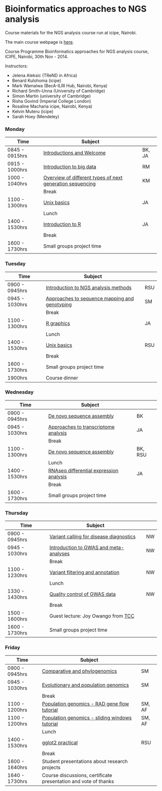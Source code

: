 Bioinformatics approaches to NGS analysis
==================

Course materials for the NGS analysis course run at icipe, Nairobi.

The main course webpage is [here](http://41.57.109.242/zoonotic/Sites/bioinfo/index.html).

Course Programme
Bioinformatics approaches for NGS  analysis course, ICIPE, Nairobi, 30th Nov -  2014.
 
Instructors:  
* Jelena Aleksic (TReND in Africa)
* Benard Kulohoma (icipe)
* Mark Wamalwa (BecA-ILRI Hub, Nairobi, Kenya)
* Richard Smith-Unna (University of Cambridge)
* Simon Martin (university of Cambridge)
* Risha Govind (Imperial College London)
* Rosaline Macharia icipe, Nairobi, Kenya)
* Kelvin Muteru (icipe)
* Sarah Hoey (Mendeley)

### Monday

| Time          | Subject                                           |     |
|---------------|------------------------------------------------|-----|
| 0845 - 0915hrs| [Introductions and Welcome](https://github.com/jelena121/NGS_analysis_icipe/raw/master/day%201/Welcome_note_ICIPE_NGS_course.ppt)                             | BK, JA  |
| 0915 - 1000hrs| [Introduction to big data](https://github.com/jelena121/NGS_analysis_icipe/raw/master/day%201/intro_to_big_data_3o_Nov.pdf) | RM  |
| 1000 - 1040hrs| [Overview of different types of next generation sequencing](https://github.com/jelena121/NGS_analysis_icipe/raw/master/day%201/NGS_Kelvin_26_11_2015.pptx) | KM  |
|               | Break                                          |     |
| 1100 - 1300hrs| [Unix basics]() | JA  |
|               | Lunch                                          |     |
| 1400 - 1530hrs| [Introduction to R](https://github.com/jelena121/NGS_analysis_icipe/raw/master/day%201/R%20introduction%20-%20Jelena%20Aleksic.pdf) | JA  |
|               | Break                                          |     |
| 1600 - 1730hrs| Small groups project time |   |


### Tuesday

| Time          | Subject                                           |     |
|---------------|------------------------------------------------|-----|
| 0900 - 0945hrs| [Introduction to NGS analysis methods](https://github.com/jelena121/NGS_analysis_icipe/blob/master/day%202/Intro%20to%20NGS%20analysis%20-%20Richard%20Smith.pdf?raw=true) | RSU  |
| 0945 - 1030hrs| [Approaches to sequence mapping and genotyping](https://github.com/jelena121/NGS_analysis_icipe/blob/master/day%202/Mapping_and_Genotyping_Approaches.pdf?raw=true) | SM  |
|               | Break                                          |     |
| 1100 - 1300hrs| [R graphics](https://github.com/jelena121/NGS_analysis_icipe/blob/master/day%202/R%20graphics%20-%20Jelena%20Aleksic.pdf?raw=true) | JA  |
|               | Lunch                                          |     |
| 1400 - 1530hrs| [Unix basics](https://github.com/jelena121/NGS_analysis_icipe/blob/master/day%202/unix_primer.pdf?raw=true) | RSU  |
|               | Break                                          |     |
| 1600 - 1730hrs| Small groups project time |   |
| 1900hrs| Course dinner |   |


### Wednesday

| Time          | Subject                                           |     |
|---------------|------------------------------------------------|-----|
| 0900 - 0945hrs| [De novo sequence assembly](https://github.com/jelena121/NGS_analysis_icipe/blob/master/day%203/Assembly%20-%20Benard%20Kulohoma.pdf?raw=true) | BK  |
| 0945 - 1030hrs| [Approaches to transcriptome analysis](https://github.com/jelena121/NGS_analysis_icipe/blob/master/day%203/Transcriptome%20analysis%20-%20Jelena%20Aleksic.pdf?raw=true) | JA  |
|               | Break                                          |     |
| 1100 - 1300hrs| [De novo sequence assembly](https://github.com/jelena121/NGS_analysis_icipe/blob/master/day%203/Assembly%20practica%20-%20Benard%20Kulohoma.pdf?raw=true) | BK, RSU  |
|               | Lunch                                          |     |
| 1400 - 1530hrs| [RNAseq differential expression analysis](https://github.com/jelena121/NGS_analysis_icipe/tree/master/day%203/RNAseq_practical) | JA  |
|               | Break                                          |     |
| 1600 - 1730hrs| Small groups project time |   |


### Thursday

| Time          | Subject                                           |     |
|---------------|------------------------------------------------|-----|
| 0900 - 0945hrs| [Variant calling for disease diagnostics](https://github.com/jelena121/NGS_analysis_icipe/blob/master/day%204/Variant%20Calling%20-%20Nicola%20Whiffin.pdf?raw=true) | NW  |
| 0945 - 1030hrs| [Introduction to GWAS and meta-analyses](https://github.com/jelena121/NGS_analysis_icipe/blob/master/day%204/GWAS%2C%20meta-analysis%20and%20imputation%20-%20Nicola%20Whiffin.pdf) | NW  |
|               | Break                                          |     |
| 1100 - 1230hrs| [Variant filtering and annotation](https://github.com/jelena121/NGS_analysis_icipe/tree/master/day%204/FilteringAnnotationPractical) | NW |
|               | Lunch                                          |     |
| 1330 - 1430hrs| [Quality control of GWAS data](https://github.com/jelena121/NGS_analysis_icipe/tree/master/day%204/GWASPractical) | NW  |
|               | Break                                          |     |
| 1500 - 1600hrs| Guest lecture: Joy Owango from [TCC](http://www.tcc-africa.org/tcc/) |   |
| 1600 - 1730hrs| Small groups project time |   |

### Friday

| Time          | Subject                                           |     |
|---------------|------------------------------------------------|-----|
| 0900 - 0945hrs| [Comparative and phylogenomics](https://github.com/jelena121/NGS_analysis_icipe/blob/master/day%205/Comparative_and_Phylogenomics.pdf?raw=true) | SM  |
| 0945 - 1030hrs| [Evolutionary and population genomics](https://github.com/jelena121/NGS_analysis_icipe/blob/master/day%205/Population_Genomics.pdf?raw=true) | SM  |
|               | Break                                          |     |
| 1100 - 1200hrs| [Population genomics - RAD gene flow tutorial](https://github.com/jelena121/NGS_analysis_icipe/blob/master/day%205/RAD_gene_flow_tutorial.tar.gz?raw=true) | SM, AF |
| 1100 - 1200hrs| [Population genomics - sliding windows tutorial](https://github.com/jelena121/NGS_analysis_icipe/blob/master/day%205/sliding_windows_tutorial.tar.gz?raw=true) | SM, AF |
|               | Lunch                                          |     |
| 1400 - 1530hrs| [gglot2 practical](http://www.ling.upenn.edu/~joseff/avml2012/) | RSU  |
|               | Break                                          |     |
| 1600 - 1640hrs| Student presentations about research projects |   |
| 1640 - 1730hrs| Course discussions, certificate presentation and vote of thanks |   |
